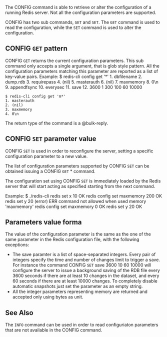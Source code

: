 

The CONFIG command is able to retrieve or alter the configuration of a running
Redis server. Not all the configuration parameters are supported.

CONFIG has two sub commands, `GET` and `SET`. The `GET` command is used to read
the configuration, while the `SET` command is used to alter the configuration.

## CONFIG `GET` pattern

CONFIG `GET` returns the current configuration parameters. This sub command
only accepts a single argument, that is glob style pattern. All the
configuration parameters matching this parameter are reported as a
list of key-value pairs. Example:
    $ redis-cli config get '*'
    1. dbfilename
    2. dump.rdb
    3. requirepass
    4. (nil)
    5. masterauth
    6. (nil)
    7. maxmemory
    8. 0\n
    9. appendfsync
    10. everysec
    11. save
    12. 3600 1 300 100 60 10000
    
    $ redis-cli config get 'm*'
    1. masterauth
    2. (nil)
    3. maxmemory
    4. 0\n

The return type of the command is a @bulk-reply.

## CONFIG `SET` parameter  value

CONFIG `SET` is used in order to reconfigure the server, setting a specific
configuration parameter to a new value.

The list of configuration parameters supported by CONFIG `SET` can be
obtained issuing a CONFIG `GET` * command.

The configuration set using CONFIG `SET` is immediately loaded by the Redis
server that will start acting as specified starting from the next command.

Example:
    $ ./redis-cli
    redis set x 10
    OK
    redis config set maxmemory 200
    OK
    redis set y 20
    (error) ERR command not allowed when used memory  'maxmemory'
    redis config set maxmemory 0
    OK
    redis set y 20
    OK

## Parameters value forma

The value of the configuration parameter is the same as the one of the
same parameter in the Redis configuration file, with the following exceptions:

* The save paramter is a list of space-separated integers. Every pair of integers specify the time and number of changes limit to trigger a save. For instance the command CONFIG `SET` save 3600 10 60 10000 will configure the server to issue a background saving of the RDB file every 3600 seconds if there are at least 10 changes in the dataset, and every 60 seconds if there are at least 10000 changes. To completely disable automatic snapshots just set the parameter as an empty string.
* All the integer parameters representing memory are returned and accepted only using bytes as unit.

## See Also

The `INFO` command can be used in order to read configuriaton parameters
that are not available in the CONFIG command.



[1]: /p/redis/wiki/ReplyTypes
[2]: /p/redis/wiki/InfoCommand